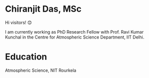 # Chiranjit Das, MSc
Hi visitors! 😊

I am currently working as PhD Research Fellow with Prof. Ravi Kumar Kunchal in the Centre for Atmospheric Science Department, IIT Delhi.

# Education
Atmospheric Science, NIT Rourkela

